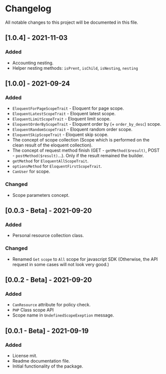 # Changelog
All notable changes to this project will be documented in this file.

## [1.0.4] - 2021-11-03
### Added
- Accounting nesting.
- Helper nesting methods: `isPrent`, `isChild`, `isNesting`, `nesting`

## [1.0.0] - 2021-09-24
### Added
- `EloquentForPageScopeTrait` - Eloquent for page scope.
- `EloquentLatestScopeTrait` - Eloquent latest scope.
- `EloquentLimitScopeTrait` - Eloquent limit scope.
- `EloquentOrderByScopeTrait` - Eloquent order by (+ `order_by_desc`) scope.
- `EloquentRandomScopeTrait` - Eloquent random order scope.
- `EloquentSkipScopeTrait` - Eloquent skip scope.
- The concept of scope collection (Scope which is performed on the clean result of the eloquent collection).
- The concept of request method finish (GET - `getMethod($result)`, POST - `postMethod($result)`...). Only if the result remained the builder.
- `getMethod` for `EloquentAllScopeTrait`.
- `optionsMethod` for `EloquentFirstScopeTrait`.
- `CanUser` for scope.
### Changed
- Scope parameters concept.

## [0.0.3 - Beta] - 2021-09-20
### Added
- Personal resource collection class.
### Changed
- Renamed `Get` `scope` to `All` scope for javascript SDK (Otherwise, the API request in some cases will not look very good.)

## [0.0.2 - Beta] - 2021-09-20
### Added
- `CanResource` attribute for policy check.
- `PHP` Class scope API 
- Scope name in `UndefinedScopeExeption` message.

## [0.0.1 - Beta] - 2021-09-19
### Added
- License mit.
- Readme documentation file.
- Initial functionality of the package.
